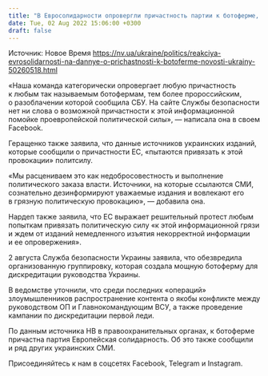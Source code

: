 ```yaml
---
title: "В Евросолидарности опровергли причастность партии к ботоферме, созданной для дискредитации руководства Украины"
date: Tue, 02 Aug 2022 15:06:00 +0300
draft: false
---
```

Источник: Новое Время https://nv.ua/ukraine/politics/reakciya-evrosolidarnosti-na-dannye-o-prichastnosti-k-botoferme-novosti-ukrainy-50260518.html


«Наша команда категорически опровергает любую причастность к любым так называемым ботофермам, тем более пророссийским, о разоблачении которой сообщила СБУ. На сайте Службы безопасности нет ни слова о возможной причастности к этой информационной помойке проевропейской политической силы», — написала она в своем Facebook.

Геращенко также заявила, что данные источников украинских изданий, которые сообщили о причастности ЕС, «пытаются привязать к этой провокации» политсилу.

«Мы расцениваем это как недобросовестность и выполнение политического заказа власти. Источники, на которые ссылаются СМИ, сознательно дезинформируют уважаемые издания и вовлекают его в грязную политическую провокацию», — добавила она.

Нардеп также заявила, что ЕС выражает решительный протест любым попыткам привязать политическую силу «к этой информационной грязи и ждем от изданий немедленного изъятия некорректной информации и ее опровержения».

2 августа Служба безопасности Украины заявила, что обезвредила организованную группировку, которая создала мощную ботоферму для дискредитации руководства Украины.

В ведомстве уточнили, что среди последних «операций» злоумышленников распространение контента о якобы конфликте между руководством ОП и Главнокомандующим ВСУ, а также проведение кампании по дискредитации первой леди.

По данным источника НВ в правоохранительных органах, к ботоферме причастна партия Европейская солидарность. Об это также сообщили и ряд других украинских СМИ.

Присоединяйтесь к нам в соцсетях Facebook, Telegram и Instagram.
